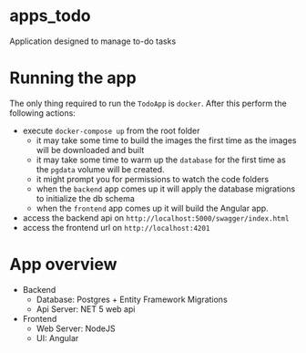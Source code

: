 # apps_todo
Application designed to manage to-do tasks

# Running the app
The only thing required to run the `TodoApp` is `docker`. After this perform the following actions:
- execute `docker-compose up` from the root folder
  - it may take some time to build the images the first time as the images will be downloaded and built
  - it may take some time to warm up the `database` for the first time as the `pgdata` volume will be created. 
  - it might prompt you for permissions to watch the code folders
  - when the `backend` app comes up it will apply the database migrations to initialize the db schema
  - when the `frontend` app comes up it will build the Angular app.
- access the backend api on `http://localhost:5000/swagger/index.html`
- access the frontend url on `http://localhost:4201`

# App overview
- Backend
  - Database: Postgres + Entity Framework Migrations
  - Api Server: NET 5 web api
- Frontend
  - Web Server: NodeJS
  - UI: Angular

